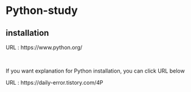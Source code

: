 # Python-study

## installation
<div>
  <p> URL : https://www.python.org/ </p> <br>
  <p> If you want explanation for Python installation, you can click URL below </p>
  <p> URL : https://daily-error.tistory.com/4P </p> <br>
</div>
